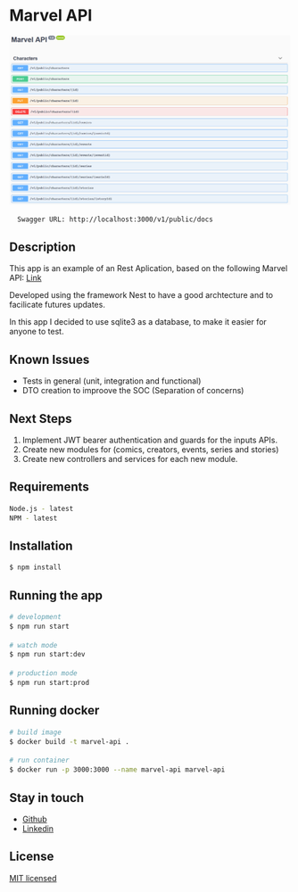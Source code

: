 # Marvel API

![swagger-image](./assets/swagger.png)
```bash
  Swagger URL: http://localhost:3000/v1/public/docs
```

## Description

This app is an example of an Rest Aplication, based on the following Marvel API:
[Link](https://developer.marvel.com/docs#!/public)

Developed using the framework Nest to have a good archtecture and to facilicate futures updates.

In this app I decided to use sqlite3 as a database, to make it easier for anyone to test.

## Known Issues

- Tests in general (unit, integration and functional)
- DTO creation to improove the SOC (Separation of concerns)

## Next Steps
1. Implement JWT bearer authentication and guards for the inputs APIs.
2. Create new modules for (comics, creators, events, series and stories)
3. Create new controllers and services for each new module.

## Requirements
```bash
Node.js - latest
NPM - latest
```

## Installation

```bash
$ npm install
```

## Running the app

```bash
# development
$ npm run start

# watch mode
$ npm run start:dev

# production mode
$ npm run start:prod
```

## Running docker

```bash
# build image
$ docker build -t marvel-api .

# run container
$ docker run -p 3000:3000 --name marvel-api marvel-api
```

## Stay in touch

- [Github](https://github.com/armgalison/)
- [Linkedin](https://www.linkedin.com/in/armgalison/)

## License

  [MIT licensed](LICENSE)
